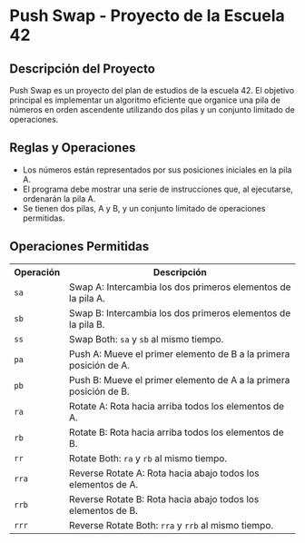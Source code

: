 <!DOCTYPE html>
<html lang="en">
<head>
  <meta charset="UTF-8">
  <meta name="viewport" content="width=device-width, initial-scale=1.0">
</head>
<body>

<h1>Push Swap - Proyecto de la Escuela 42</h1>

<h2>Descripción del Proyecto</h2>

<p>Push Swap es un proyecto del plan de estudios de la escuela 42. El objetivo principal es implementar un algoritmo eficiente que organice una pila de números en orden ascendente utilizando dos pilas y un conjunto limitado de operaciones.</p>

<h2>Reglas y Operaciones</h2>

<ul>
  <li>Los números están representados por sus posiciones iniciales en la pila A.</li>
  <li>El programa debe mostrar una serie de instrucciones que, al ejecutarse, ordenarán la pila A.</li>
  <li>Se tienen dos pilas, A y B, y un conjunto limitado de operaciones permitidas.</li>
</ul>

<h2>Operaciones Permitidas</h2>

<table>
  <tr>
    <th>Operación</th>
    <th>Descripción</th>
  </tr>
  <tr>
    <td><code>sa</code></td>
    <td>Swap A: Intercambia los dos primeros elementos de la pila A.</td>
  </tr>
  <tr>
    <td><code>sb</code></td>
    <td>Swap B: Intercambia los dos primeros elementos de la pila B.</td>
  </tr>
  <tr>
    <td><code>ss</code></td>
    <td>Swap Both: <code>sa</code> y <code>sb</code> al mismo tiempo.</td>
  </tr>
  <tr>
    <td><code>pa</code></td>
    <td>Push A: Mueve el primer elemento de B a la primera posición de A.</td>
  </tr>
  <tr>
    <td><code>pb</code></td>
    <td>Push B: Mueve el primer elemento de A a la primera posición de B.</td>
  </tr>
  <tr>
    <td><code>ra</code></td>
    <td>Rotate A: Rota hacia arriba todos los elementos de A.</td>
  </tr>
  <tr>
    <td><code>rb</code></td>
    <td>Rotate B: Rota hacia arriba todos los elementos de B.</td>
  </tr>
  <tr>
    <td><code>rr</code></td>
    <td>Rotate Both: <code>ra</code> y <code>rb</code> al mismo tiempo.</td>
  </tr>
  <tr>
    <td><code>rra</code></td>
    <td>Reverse Rotate A: Rota hacia abajo todos los elementos de A.</td>
  </tr>
  <tr>
    <td><code>rrb</code></td>
    <td>Reverse Rotate B: Rota hacia abajo todos los elementos de B.</td>
  </tr>
  <tr>
    <td><code>rrr</code></td>
    <td>Reverse Rotate Both: <code>rra</code> y <code>rrb</code> al mismo tiempo.</td>
  </tr>
</table>

</body>
</html>

